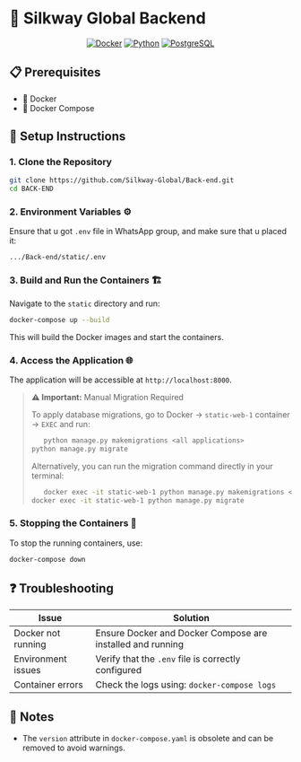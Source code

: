 # 🚀 Silkway Global Backend

<div align="center">

[![Docker](https://img.shields.io/badge/Docker-Ready-blue?style=for-the-badge&logo=docker)](https://www.docker.com/)
[![Python](https://img.shields.io/badge/Python-3.x-blue?style=for-the-badge&logo=python)](https://www.python.org/)
[![PostgreSQL](https://img.shields.io/badge/PostgreSQL-Database-blue?style=for-the-badge&logo=postgresql)](https://www.postgresql.org/)

</div>

## 📋 Prerequisites

- 🐳 Docker
- 🔄 Docker Compose

## 🔧 Setup Instructions

### 1. **Clone the Repository**
   ```bash
   git clone https://github.com/Silkway-Global/Back-end.git
   cd BACK-END
   ```

### 2. **Environment Variables** ⚙️
   
   Ensure that u got `.env` file in WhatsApp group, and make sure that u placed it:
   ```
   .../Back-end/static/.env
   ```


### 3. **Build and Run the Containers** 🏗️
   
   Navigate to the `static` directory and run:
   ```bash
   docker-compose up --build
   ```
   
   This will build the Docker images and start the containers.

### 4. **Access the Application** 🌐
   
   The application will be accessible at `http://localhost:8000`. 

   > **⚠️ Important:** Manual Migration Required
   > 
   > To apply database migrations, go to Docker → `static-web-1` container → `EXEC` and run:
   > ```bash
>    python manage.py makemigrations <all applications>
   > python manage.py migrate
   > ```
   > 
   > Alternatively, you can run the migration command directly in your terminal:
   > ```bash
>    docker exec -it static-web-1 python manage.py makemigrations <all applications name>
   > docker exec -it static-web-1 python manage.py migrate
   > ```

### 5. **Stopping the Containers** 🛑
   
   To stop the running containers, use:
   ```bash
   docker-compose down
   ```

## ❓ Troubleshooting

| Issue | Solution |
|-------|----------|
| Docker not running | Ensure Docker and Docker Compose are installed and running |
| Environment issues | Verify that the `.env` file is correctly configured |
| Container errors | Check the logs using: `docker-compose logs` |

## 📝 Notes

- The `version` attribute in `docker-compose.yaml` is obsolete and can be removed to avoid warnings.
